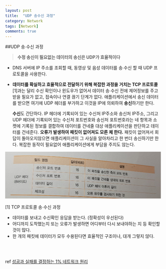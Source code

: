 ```yaml
---
layout: post
title:  "UDP 송수신 과정"
category: Network
tags: [Network]
comments: true
---
```




##UDP 송∙수신 과정



> **수정 송신이 필요없는 데이터의 송신은 UDP가 효율적이다**

- DNS 서버에 IP 주소를 조회할 때, 동영상 및 음성 데이터를 송∙수신 할 때 UDP 프로토콜을 사용한다.

- **데이터를 확실하고 효율적으로 전달하기 위해 복잡한 과정을 거치는 TCP 프로토콜**[1]과는 달리 수신 확인이나 윈도우가 없어서 데이터 송∙수신 전에 제어정보를 주고받을 필요가 없고, 접속이나 연결 끊기 단계가 없다.  애플리케이션에서 송신 데이터를 받으면 여기에 UDP 헤더를 부가하고 이것을 IP에 의뢰하여 **송신**하기만 한다.<br>

  **수신**도 간단하다. IP 헤더에 기록되어 있는 수신처 IP주소와 송신처 IP주소, 그리고 UDP 헤더에 기록되어 있는 수신처 포트번호와 송신처 포트번호라는 네 항목과 소켓에 기록된 정보를 결합하여 데이터를 건네줄 대상 애플리케이션을 판단하고 데이터를 건네준다. **오류가 발생하여 패킷이 없어져도 모른 체 한다.** 패킷이 없어져서 회답이 돌아오지않으면 애플리케이션이 그 사실을 알아차리고 한 번더 송신하기만 한다. 복잡한 동작이 필요없어 애플리케이션에게 부담을 주지도 않는다.



<img src="/assets/post-img/network/udpHeader.jpeg">



[1] TCP 프로토콜 송∙수신 과정

- 데이터를 보내고 수신확인 응답을 받는다. (정확성이 우선된다)
- 어디까지 도착했는지 또는 오류가 발생하면 어디부터 다시 보내야하는 지 등 확인할 것이 많다.
- 한 개의 패킷에 데이터가 모두 수용된다면 효율적인 구조이나, 대개 그렇지 않다.

<br>

<br>

ref <a href="https://www.aladin.co.kr/shop/wproduct.aspx?ItemId=163484025">성공과 실패를 결정하는 1% 네트워크 원리</a>

